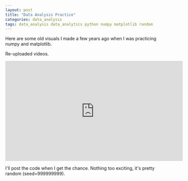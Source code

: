 ```yaml
---
layout: post
title: "Data Analysis Practice"
categories: data_analysis
tags: data_analysis data_analytics python numpy matplotlib random
---
```


Here are some old visuals I made a few years ago when I was practicing numpy and matplotlib. 

Re-uploaded videos.

<iframe width="560" height="315" src="https://www.youtube.com/embed/C7J0yFXwnfw" frameborder="0" allow="accelerometer; autoplay; encrypted-media; gyroscope; picture-in-picture" allowfullscreen></iframe>

I'll post the code when I get the chance. Nothing too exciting, it's pretty random (seed=999999999).
